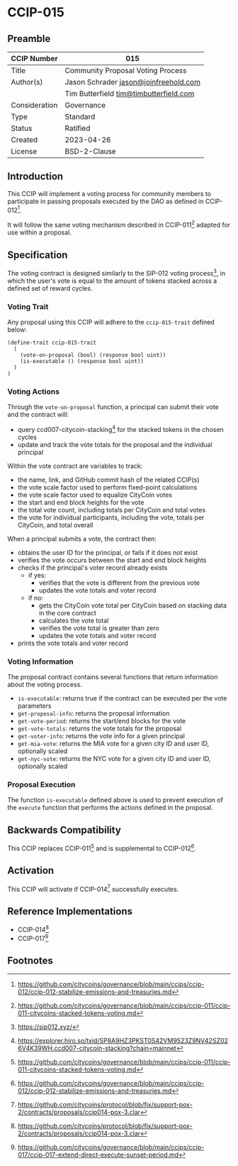 # CCIP-015

## Preamble

| CCIP Number   | 015                                    |
| ------------- | -------------------------------------- |
| Title         | Community Proposal Voting Process      |
| Author(s)     | Jason Schrader jason@joinfreehold.com  |
|               | Tim Butterfield tim@timbutterfield.com |
| Consideration | Governance                             |
| Type          | Standard                               |
| Status        | Ratified                               |
| Created       | 2023-04-26                             |
| License       | BSD-2-Clause                           |

## Introduction

This CCIP will implement a voting process for community members to participate in passing proposals executed by the DAO as defined in CCIP-012[^1].

It will follow the same voting mechanism described in CCIP-011[^2] adapted for use within a proposal.

## Specification

The voting contract is designed similarly to the SIP-012 voting process[^3], in which the user's vote is equal to the amount of tokens stacked across a defined set of reward cycles.

### Voting Trait

Any proposal using this CCIP will adhere to the `ccip-015-trait` defined below:

```clarity
(define-trait ccip-015-trait
  (
    (vote-on-proposal (bool) (response bool uint))
    (is-executable () (response bool uint))
  )
)
```

### Voting Actions

Through the `vote-on-proposal` function, a principal can submit their vote and the contract will:

- query ccd007-citycoin-stacking[^4] for the stacked tokens in the chosen cycles
- update and track the vote totals for the proposal and the individual principal

Within the vote contract are variables to track:

- the name, link, and GitHub commit hash of the related CCIP(s)
- the vote scale factor used to perform fixed-point calculations
- the vote scale factor used to equalize CityCoin votes
- the start and end block heights for the vote
- the total vote count, including totals per CityCoin and total votes
- the vote for individual participants, including the vote, totals per CityCoin, and total overall

When a principal submits a vote, the contract then:

- obtains the user ID for the principal, or fails if it does not exist
- verifies the vote occurs between the start and end block heights
- checks if the principal's voter record already exists
  - if yes:
    - verifies that the vote is different from the previous vote
    - updates the vote totals and voter record
  - if no:
    - gets the CityCoin vote total per CityCoin based on stacking data in the core contract
    - calculates the vote total
    - verifies the vote total is greater than zero
    - updates the vote totals and voter record
- prints the vote totals and voter record

### Voting Information

The proposal contract contains several functions that return information about the voting process.

- `is-executable`: returns true if the contract can be executed per the vote parameters
- `get-proposal-info`: returns the proposal information
- `get-vote-period`: returns the start/end blocks for the vote
- `get-vote-totals`: returns the vote totals for the proposal
- `get-voter-info`: returns the vote info for a given principal
- `get-mia-vote`: returns the MIA vote for a given city ID and user ID, optionally scaled
- `get-nyc-vote`: returns the NYC vote for a given city ID and user ID, optionally scaled

### Proposal Execution

The function `is-executable` defined above is used to prevent execution of the `execute` function that performs the actions defined in the proposal.

## Backwards Compatibility

This CCIP replaces CCIP-011[^2] and is supplemental to CCIP-012[^1].

## Activation

This CCIP will activate if CCIP-014[^5] successfully executes.

## Reference Implementations

- CCIP-014[^5]
- CCIP-017[^6]

## Footnotes

[^1]: https://github.com/citycoins/governance/blob/main/ccips/ccip-012/ccip-012-stabilize-emissions-and-treasuries.md
[^2]: https://github.com/citycoins/governance/blob/main/ccips/ccip-011/ccip-011-citycoins-stacked-tokens-voting.md
[^3]: https://sip012.xyz/
[^4]: https://explorer.hiro.so/txid/SP8A9HZ3PKST0S42VM9523Z9NV42SZ026V4K39WH.ccd007-citycoin-stacking?chain=mainnet
[^5]: https://github.com/citycoins/protocol/blob/fix/support-pox-2/contracts/proposals/ccip014-pox-3.clar
[^6]: https://github.com/citycoins/governance/blob/main/ccips/ccip-017/ccip-017-extend-direct-execute-sunset-period.md
